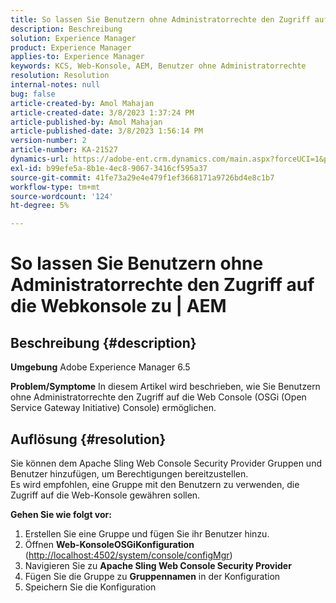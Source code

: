 ```yaml
---
title: So lassen Sie Benutzern ohne Administratorrechte den Zugriff auf die Webkonsole zu | AEM
description: Beschreibung
solution: Experience Manager
product: Experience Manager
applies-to: Experience Manager
keywords: KCS, Web-Konsole, AEM, Benutzer ohne Administratorrechte
resolution: Resolution
internal-notes: null
bug: false
article-created-by: Amol Mahajan
article-created-date: 3/8/2023 1:37:24 PM
article-published-by: Amol Mahajan
article-published-date: 3/8/2023 1:56:14 PM
version-number: 2
article-number: KA-21527
dynamics-url: https://adobe-ent.crm.dynamics.com/main.aspx?forceUCI=1&pagetype=entityrecord&etn=knowledgearticle&id=e16cac55-b6bd-ed11-83ff-6045bd006268
exl-id: b99efe5a-8b1e-4ec8-9067-3416cf595a37
source-git-commit: 41fe73a29e4e479f1ef3668171a9726bd4e8c1b7
workflow-type: tm+mt
source-wordcount: '124'
ht-degree: 5%

---
```


# So lassen Sie Benutzern ohne Administratorrechte den Zugriff auf die Webkonsole zu | AEM

## Beschreibung {#description}

<b>Umgebung</b>
Adobe Experience Manager 6.5


<b>Problem/Symptome</b>
In diesem Artikel wird beschrieben, wie Sie Benutzern ohne Administratorrechte den Zugriff auf die Web Console (OSGi (Open Service Gateway Initiative) Console) ermöglichen.


## Auflösung {#resolution}

Sie können dem Apache Sling Web Console Security Provider Gruppen und Benutzer hinzufügen, um Berechtigungen bereitzustellen.<br>
Es wird empfohlen, eine Gruppe mit den Benutzern zu verwenden, die Zugriff auf die Web-Konsole gewähren sollen.



<b>Gehen Sie wie folgt vor:</b>

1. Erstellen Sie eine Gruppe und fügen Sie ihr Benutzer hinzu.
2. Öffnen <b>Web-Konsole</b><b>OSGi</b><b>Konfiguration</b> ([http://localhost:4502/system/console/configMgr](http://localhost:4502/system/console/configMgr))
3. Navigieren Sie zu <b>Apache Sling Web Console Security Provider</b>
4. Fügen Sie die Gruppe zu <b>Gruppennamen</b> in der Konfiguration
5. Speichern Sie die Konfiguration
